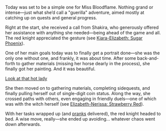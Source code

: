 Today was set to be a simple one for Miss Bloodflame. Nothing grand or intense—just what she’d call a "guerilla" adventure, aimed mostly at catching up on quests and general progress.

Right at the start, she received a call from Shakira, who generously offered her assistance with anything she needed—being ahead of the game and all. The red knight appreciated the gesture (see [Kiara-Elizabeth: Sugar Phoenix](#edge:takanashi-kiara-elizabeth-rose-bloodflame-right-2-left-2)).

One of her main goals today was to finally get a portrait done—she was the only one without one, and frankly, it was about time. After some back-and-forth to gather materials (missing her horse dearly in the process), she finally got her painting. And it was beautiful.

[Look at that hot lady](#embed:https://www.youtube.com/live/CVF91CqGD80?si=xnTcW4oA0I5l5zax&t=4441)

She then moved on to gathering materials, completing sidequests, and finally pulling herself out of single-digit coin status. Along the way, she crossed paths with others, even engaging in friendly duels—one of which was with the witch herself (see [Elizabeth-Nerissa: Strawberry Red](#edge:elizabeth-rose-bloodflame-nerissa-ravencroft-right-2-left-2)).

With her tasks wrapped up (and [pranks](https://www.youtube.com/live/CVF91CqGD80?si=AEpkx-sq8MxwFXQM&t=8458) delivered), the red knight headed to bed. A wise move, really—she ended up avoiding... whatever chaos went down afterwards.

